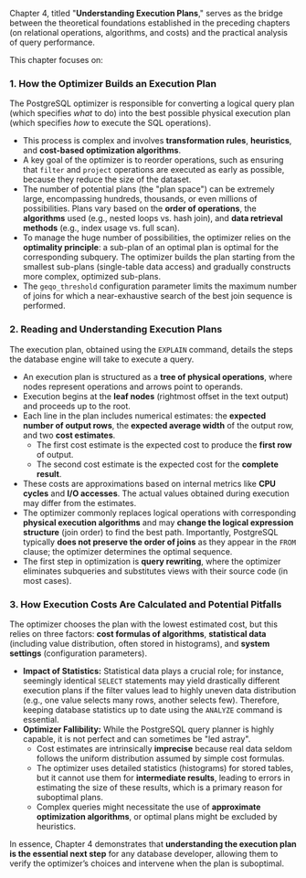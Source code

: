 Chapter 4, titled "**Understanding Execution Plans**," serves as the bridge between the theoretical foundations established in the preceding chapters (on relational operations, algorithms, and costs) and the practical analysis of query performance.

This chapter focuses on:

### 1. How the Optimizer Builds an Execution Plan

The PostgreSQL optimizer is responsible for converting a logical query plan (which specifies *what* to do) into the best possible physical execution plan (which specifies *how* to execute the SQL operations).

*   This process is complex and involves **transformation rules**, **heuristics**, and **cost-based optimization algorithms**.
*   A key goal of the optimizer is to reorder operations, such as ensuring that `filter` and `project` operations are executed as early as possible, because they reduce the size of the dataset.
*   The number of potential plans (the "plan space") can be extremely large, encompassing hundreds, thousands, or even millions of possibilities. Plans vary based on the **order of operations**, the **algorithms** used (e.g., nested loops vs. hash join), and **data retrieval methods** (e.g., index usage vs. full scan).
*   To manage the huge number of possibilities, the optimizer relies on the **optimality principle**: a sub-plan of an optimal plan is optimal for the corresponding subquery. The optimizer builds the plan starting from the smallest sub-plans (single-table data access) and gradually constructs more complex, optimized sub-plans.
*   The `geqo_threshold` configuration parameter limits the maximum number of joins for which a near-exhaustive search of the best join sequence is performed.

### 2. Reading and Understanding Execution Plans

The execution plan, obtained using the `EXPLAIN` command, details the steps the database engine will take to execute a query.

*   An execution plan is structured as a **tree of physical operations**, where nodes represent operations and arrows point to operands.
*   Execution begins at the **leaf nodes** (rightmost offset in the text output) and proceeds up to the root.
*   Each line in the plan includes numerical estimates: the **expected number of output rows**, the **expected average width** of the output row, and two **cost estimates**.
    *   The first cost estimate is the expected cost to produce the **first row** of output.
    *   The second cost estimate is the expected cost for the **complete result**.
*   These costs are approximations based on internal metrics like **CPU cycles** and **I/O accesses**. The actual values obtained during execution may differ from the estimates.
*   The optimizer commonly replaces logical operations with corresponding **physical execution algorithms** and may **change the logical expression structure** (join order) to find the best path. Importantly, PostgreSQL typically **does not preserve the order of joins** as they appear in the `FROM` clause; the optimizer determines the optimal sequence.
*   The first step in optimization is **query rewriting**, where the optimizer eliminates subqueries and substitutes views with their source code (in most cases).

### 3. How Execution Costs Are Calculated and Potential Pitfalls

The optimizer chooses the plan with the lowest estimated cost, but this relies on three factors: **cost formulas of algorithms**, **statistical data** (including value distribution, often stored in histograms), and **system settings** (configuration parameters).

*   **Impact of Statistics:** Statistical data plays a crucial role; for instance, seemingly identical `SELECT` statements may yield drastically different execution plans if the filter values lead to highly uneven data distribution (e.g., one value selects many rows, another selects few). Therefore, keeping database statistics up to date using the `ANALYZE` command is essential.
*   **Optimizer Fallibility:** While the PostgreSQL query planner is highly capable, it is not perfect and can sometimes be "led astray".
    *   Cost estimates are intrinsically **imprecise** because real data seldom follows the uniform distribution assumed by simple cost formulas.
    *   The optimizer uses detailed statistics (histograms) for stored tables, but it cannot use them for **intermediate results**, leading to errors in estimating the size of these results, which is a primary reason for suboptimal plans.
    *   Complex queries might necessitate the use of **approximate optimization algorithms**, or optimal plans might be excluded by heuristics.

In essence, Chapter 4 demonstrates that **understanding the execution plan is the essential next step** for any database developer, allowing them to verify the optimizer’s choices and intervene when the plan is suboptimal.

